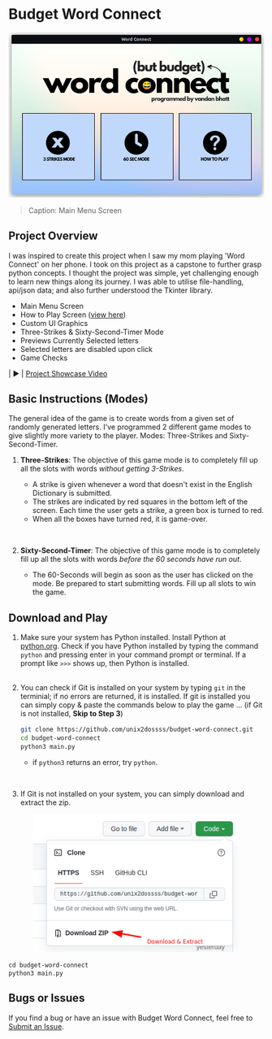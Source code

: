 # Budget Word Connect

<p align="center">
  <img src="readme-images/word-connect.png" alt="Main Menu" width="608">
</p>

>Caption: Main Menu Screen
## Project Overview

I was inspired to create this project when I saw my mom playing 'Word Connect' on her phone. I took on this project as a capstone to further grasp python concepts. I thought the project was simple, yet challenging enough to learn new things along its journey. I was able to utilise file-handling, api/json data; and also further understood the Tkinter library.

* Main Menu Screen
* How to Play Screen ([view here](https://i.imgur.com/5quu9PG.png))
* Custom UI Graphics
* Three-Strikes & Sixty-Second-Timer Mode
* Previews Currently Selected letters
* Selected letters are disabled upon click
* Game Checks

| ▶️ | [Project Showcase Video](https://github.com/unix2dossss/budget-word-connect/issues/new)

## Basic Instructions (Modes)

The general idea of the game is to create words from a given set of randomly generated letters. I've programmed 2 different game modes to give slightly more variety to the player. Modes: Three-Strikes and Sixty-Second-Timer. 

1. **Three-Strikes**: The objective of this game mode is to completely fill up all the slots with words _without getting 3-Strikes_.

    * A strike is given whenever a word that doesn't exist in the English Dictionary is submitted.
    * The strikes are indicated by red squares in the bottom left of the screen. Each time the user gets a strike, a green box is turned to red.
    * When all the boxes have turned red, it is game-over.
<br>

2. **Sixty-Second-Timer**: The objective of this game mode is to completely fill up all the slots with words _before the 60 seconds have run out_.

    * The 60-Seconds will begin as soon as the user has clicked on the mode. Be prepared to start submitting words. Fill up all slots to win the game.

## Download and Play

1. Make sure your system has Python installed. Install Python at [python.org](https://www.python.org/downloads/). Check if you have Python installed by typing the command ```python``` and pressing enter in your command prompt or terminal. If a prompt like ```>>>``` shows up, then Python is installed.
<br></br>

2. You can check if Git is installed on your system by typing ``git`` in the terminial; if no errors are returned, it is installed. If git is installed you can simply copy & paste the commands below to play the game ... (if Git is not installed, **Skip to Step 3**)

    ```bash
    git clone https://github.com/unix2dossss/budget-word-connect.git
    cd budget-word-connect
    python3 main.py 
    ```
    - if ``python3`` returns an error, try ``python``.
<br>

3. If Git is not installed on your system, you can simply download and extract the zip.

<p align="center">
  <img src="readme-images/download-zip.png" alt=  "Main Menu" width="408">
</p> 

    cd budget-word-connect
    python3 main.py

## Bugs or Issues

If you find a bug or have an issue with Budget Word Connect, feel free to [Submit an Issue](https://github.com/unix2dossss/budget-word-connect/issues/new).
